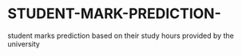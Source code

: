 # STUDENT-MARK-PREDICTION-
student marks prediction based on their study hours provided by the university 
